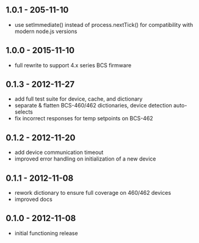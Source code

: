 ## 1.0.1 - 205-11-10

* use setImmediate() instead of process.nextTick() for compatibility with modern node.js versions

## 1.0.0 - 2015-11-10

* full rewrite to support 4.x series BCS firmware

## 0.1.3 - 2012-11-27

* add full test suite for device, cache, and dictionary
* separate & flatten BCS-460/462 dictionaries, device detection auto-selects
* fix incorrect responses for temp setpoints on BCS-462

## 0.1.2 - 2012-11-20

* add device communication timeout
* improved error handling on initialization of a new device

## 0.1.1 - 2012-11-08

* rework dictionary to ensure full coverage on 460/462 devices
* improved docs

## 0.1.0 - 2012-11-08

* initial functioning release